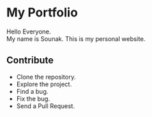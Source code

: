 # My Portfolio

Hello Everyone. <br>
My name is Sounak. This is my personal website.

## Contribute

* Clone the repository.
* Explore the project.
* Find a bug.
* Fix the bug.
* Send a Pull Request.